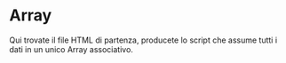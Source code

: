 # Array
Qui trovate il file HTML di partenza, producete lo script che assume tutti i dati in un unico Array associativo.
